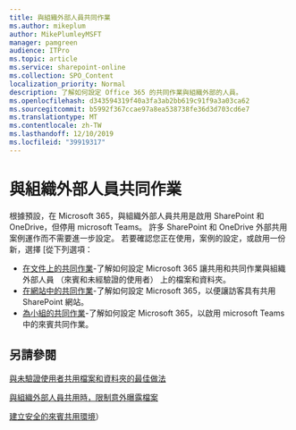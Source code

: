 ```yaml
---
title: 與組織外部人員共同作業
ms.author: mikeplum
author: MikePlumleyMSFT
manager: pamgreen
audience: ITPro
ms.topic: article
ms.service: sharepoint-online
ms.collection: SPO_Content
localization_priority: Normal
description: 了解如何設定 Office 365 的共同作業與組織外部的人員。
ms.openlocfilehash: d343594319f40a3fa3ab2bb619c91f9a3a03ca62
ms.sourcegitcommit: b5992f367ccae97a8ea538738fe36d3d703cd6e7
ms.translationtype: MT
ms.contentlocale: zh-TW
ms.lasthandoff: 12/10/2019
ms.locfileid: "39919317"
---
```

# <a name="collaborating-with-people-outside-your-organization"></a>與組織外部人員共同作業

根據預設，在 Microsoft 365，與組織外部人員共用是啟用 SharePoint 和 OneDrive，但停用 microsoft Teams。 許多 SharePoint 和 OneDrive 外部共用案例運作而不需要進一步設定。 若要確認您正在使用，案例的設定，或啟用一份新，選擇 [從下列選項：

- [在文件上的共同作業](collaborate-on-documents.md)-了解如何設定 Microsoft 365 讓共用和共同作業與組織外部人員 （來賓和未經驗證的使用者） 上的檔案和資料夾。
- [在網站中的共同作業](collaborate-in-a-site.md)-了解如何設定 Microsoft 365，以便讓訪客具有共用 SharePoint 網站。
- [為小組的共同作業](collaborate-as-a-team.md)-了解如何設定 Microsoft 365，以啟用 microsoft Teams 中的來賓共同作業。

## <a name="see-also"></a>另請參閱

[與未驗證使用者共用檔案和資料夾的最佳做法](best-practices-anonymous-sharing.md)

[與組織外部人員共用時，限制意外曝露檔案](sharing-limit-accidental-exposure.md)

[建立安全的來賓共用環境](create-a-secure-guest-sharing-environment.md)）

